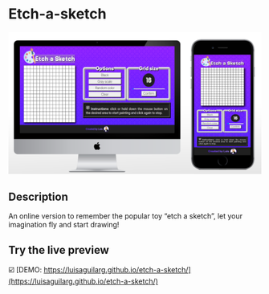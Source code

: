 # Etch-a-sketch
![App Screenshot](https://raw.githubusercontent.com/LuisAguilarG/etch-a-sketch/refs/heads/main/images/demo.png)

## Description
An online version to remember the popular toy “etch a sketch”, let your imagination fly and start drawing!

## Try the live preview
☑️ [DEMO: https://luisaguilarg.github.io/etch-a-sketch/](https://luisaguilarg.github.io/etch-a-sketch/)